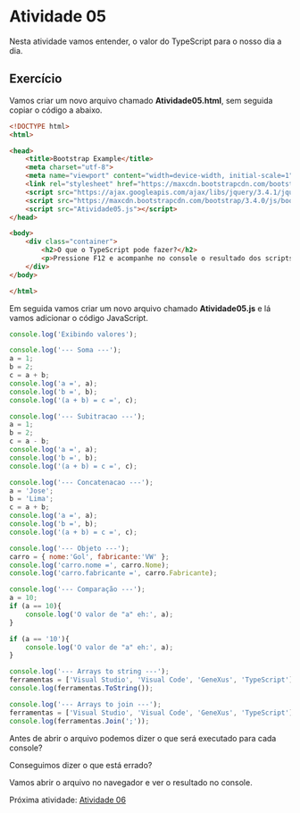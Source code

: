 # Atividade 05

Nesta atividade vamos entender, o valor do TypeScript para o nosso dia a dia.

## Exercício

Vamos criar um novo arquivo chamado **Atividade05.html**, sem seguida copiar o código a abaixo.

```html
<!DOCTYPE html>
<html>

<head>
    <title>Bootstrap Example</title>
    <meta charset="utf-8">
    <meta name="viewport" content="width=device-width, initial-scale=1">
    <link rel="stylesheet" href="https://maxcdn.bootstrapcdn.com/bootstrap/3.4.0/css/bootstrap.min.css">
    <script src="https://ajax.googleapis.com/ajax/libs/jquery/3.4.1/jquery.min.js"></script>
    <script src="https://maxcdn.bootstrapcdn.com/bootstrap/3.4.0/js/bootstrap.min.js"></script>
    <script src="Atividade05.js"></script>
</head>

<body>
    <div class="container">
        <h2>O que o TypeScript pode fazer?</h2>
        <p>Pressione F12 e acompanhe no console o resultado dos scripts</p>
    </div>
</body>

</html>
```

Em seguida vamos criar um novo arquivo chamado **Atividade05.js** e lá vamos adicionar o código JavaScript.

```JavaScript
console.log('Exibindo valores');

console.log('--- Soma ---');
a = 1;
b = 2;
c = a + b;
console.log('a =', a);
console.log('b =', b);
console.log('(a + b) = c =', c);

console.log('--- Subitracao ---');
a = 1;
b = 2;
c = a - b;
console.log('a =', a);
console.log('b =', b);
console.log('(a + b) = c =', c);

console.log('--- Concatenacao ---');
a = 'Jose';
b = 'Lima';
c = a + b;
console.log('a =', a);
console.log('b =', b);
console.log('(a + b) = c =', c);

console.log('--- Objeto ---');
carro = { nome:'Gol', fabricante:'VW' };
console.log('carro.nome =', carro.Nome);
console.log('carro.fabricante =', carro.Fabricante);

console.log('--- Comparação ---');
a = 10;
if (a == 10){
    console.log('O valor de "a" eh:', a);
}

if (a == '10'){
    console.log('O valor de "a" eh:', a);
}

console.log('--- Arrays to string ---');
ferramentas = ['Visual Studio', 'Visual Code', 'GeneXus', 'TypeScript'];
console.log(ferramentas.ToString());

console.log('--- Arrays to join ---');
ferramentas = ['Visual Studio', 'Visual Code', 'GeneXus', 'TypeScript'];
console.log(ferramentas.Join(';'));
```
Antes de abrir o arquivo podemos dizer o que será executado para cada console?

Conseguimos dizer o que está errado?

Vamos abrir o arquivo no navegador e ver o resultado no console.

Próxima atividade: [Atividade 06](ATIVIDADE06.md)